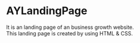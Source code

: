 # AYLandingPage

It is an landing page of an business growth website.
<br>
This landing page is created by using HTML & CSS.
